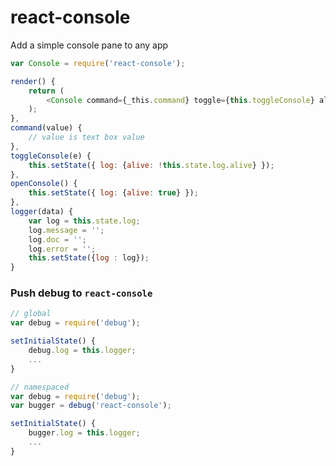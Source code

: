 # react-console  

Add a simple console pane to any app  

```javascript
var Console = require('react-console');

render() {
	return (
		<Console command={_this.command} toggle={this.toggleConsole} alive={this.state.log.alive} log={this.state.log}  />  
	);
},
command(value) {
	// value is text box value
},
toggleConsole(e) {
	this.setState({ log: {alive: !this.state.log.alive} });
},
openConsole() {
	this.setState({ log: {alive: true} });
},
logger(data) {
	var log = this.state.log;
	log.message = '';
	log.doc = '';
	log.error = '';
	this.setState({log : log});
}

```  


### Push debug to `react-console`  
```javascript
// global
var debug = require('debug');

setInitialState() {
	debug.log = this.logger;
	...
}

// namespaced
var debug = require('debug');
var bugger = debug('react-console');

setInitialState() {
	bugger.log = this.logger;
	...
}
```
